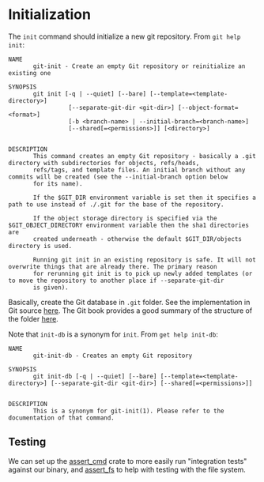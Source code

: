 # Initialization
The `init` command should initialize a new git repository. From `git help init`:

```
NAME
       git-init - Create an empty Git repository or reinitialize an existing one

SYNOPSIS
       git init [-q | --quiet] [--bare] [--template=<template-directory>]
                 [--separate-git-dir <git-dir>] [--object-format=<format>]
                 [-b <branch-name> | --initial-branch=<branch-name>]
                 [--shared[=<permissions>]] [<directory>]


DESCRIPTION
       This command creates an empty Git repository - basically a .git directory with subdirectories for objects, refs/heads,
       refs/tags, and template files. An initial branch without any commits will be created (see the --initial-branch option below
       for its name).

       If the $GIT_DIR environment variable is set then it specifies a path to use instead of ./.git for the base of the repository.

       If the object storage directory is specified via the $GIT_OBJECT_DIRECTORY environment variable then the sha1 directories are
       created underneath - otherwise the default $GIT_DIR/objects directory is used.

       Running git init in an existing repository is safe. It will not overwrite things that are already there. The primary reason
       for rerunning git init is to pick up newly added templates (or to move the repository to another place if --separate-git-dir
       is given).
```

Basically, create the Git database in `.git` folder. See the implementation in Git source [here](https://github.com/git/git/blob/master/builtin/init-db.c#L73).
The Git book provides a good summary of the structure of the folder [here](https://git-scm.com/book/en/v2/Git-Internals-Git-Objects).

Note that `init-db` is a synonym for `init`. From `get help init-db`:

```
NAME
       git-init-db - Creates an empty Git repository

SYNOPSIS
       git init-db [-q | --quiet] [--bare] [--template=<template-directory>] [--separate-git-dir <git-dir>] [--shared[=<permissions>]]


DESCRIPTION
       This is a synonym for git-init(1). Please refer to the documentation of that command.

```

## Testing
We can set up the [assert_cmd](https://docs.rs/assert_cmd/latest/assert_cmd/) crate to more easily run "integration tests" against our binary, and [assert_fs](https://docs.rs/assert_fs/latest/assert_fs/)
to help with testing with the file system.
